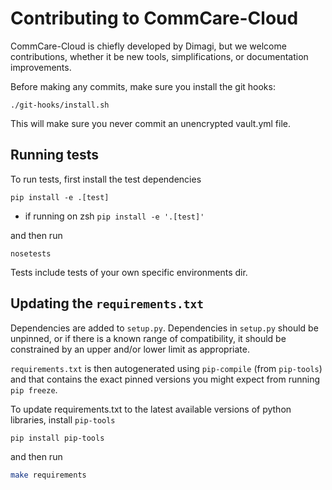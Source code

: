 # Contributing to CommCare-Cloud

CommCare-Cloud is chiefly developed by Dimagi, but we welcome contributions,
whether it be new tools, simplifications, or documentation improvements.

Before making any commits, make sure you install the git hooks:

```
./git-hooks/install.sh
```

This will make sure you never commit an unencrypted vault.yml file.


## Running tests

To run tests, first install the test dependencies

```
pip install -e .[test]
```
- if running on zsh `pip install -e '.[test]'`

and then run

```
nosetests
```

Tests include tests of your own specific environments dir.


## Updating the `requirements.txt`

Dependencies are added to `setup.py`. Dependencies in `setup.py` should be
unpinned, or if there is a known range of compatibility, it should be
constrained by an upper and/or lower limit as appropriate.

`requirements.txt` is then autogenerated using `pip-compile` (from `pip-tools`)
and that contains the exact pinned versions you might expect from running `pip
freeze`.

To update requirements.txt to the latest available versions of python libraries,
install `pip-tools`

```bash
pip install pip-tools
```

and then run

```bash
make requirements
```
